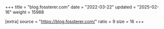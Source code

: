 +++
title = "blog.fossterer.com"
date = "2022-03-22"
updated = "2025-02-16"
weight = 15988

[extra]
source = "https://blog.fossterer.com/"
ratio = 9
size = 16
+++
